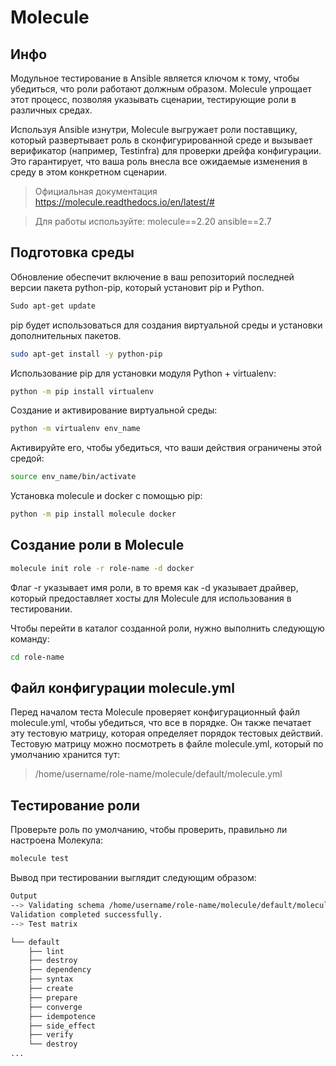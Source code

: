 # Molecule

## Инфо

Модульное тестирование в Ansible является ключом к тому, чтобы убедиться, что роли работают должным образом. Molecule упрощает этот процесс, позволяя указывать сценарии, тестирующие роли в различных средах. 

Используя Ansible изнутри, Molecule выгружает роли поставщику, который развертывает роль в сконфигурированной среде и вызывает верификатор (например, Testinfra) для проверки дрейфа конфигурации. Это гарантирует, что ваша роль внесла все ожидаемые изменения в среду в этом конкретном сценарии.

> Официальная документация https://molecule.readthedocs.io/en/latest/#

> Для работы используйте:
molecule==2.20
ansible==2.7

## Подготовка среды

Обновление обеспечит включение в ваш репозиторий последней версии пакета python-pip, который установит pip и Python.

```bash
Sudo apt-get update
``` 

pip будет использоваться для создания виртуальной среды и установки дополнительных пакетов. 

```bash
sudo apt-get install -y python-pip
```

Использование pip для установки модуля Python + virtualenv:

```bash
python -m pip install virtualenv
```

Создание и активирование виртуальной среды:
```bash
python -m virtualenv env_name
```

Активируйте его, чтобы убедиться, что ваши действия ограничены этой средой:
```bash
source env_name/bin/activate
```

Установка molecule и docker с помощью pip:
```bash
python -m pip install molecule docker
```

## Создание роли в Molecule
```bash
molecule init role -r role-name -d docker
```
Флаг -r указывает имя роли, в то время как -d указывает драйвер, который предоставляет хосты для Molecule для использования в тестировании.

Чтобы перейти в каталог созданной роли, нужно выполнить следующую команду:
```bash
cd role-name
```

## Файл конфигурации molecule.yml

Перед началом теста Molecule проверяет конфигурационный файл molecule.yml, чтобы убедиться, что все в порядке. Он также печатает эту тестовую матрицу, которая определяет порядок тестовых действий.
Тестовую матрицу можно посмотреть в файле molecule.yml, который по умолчанию хранится тут:
> /home/username/role-name/molecule/default/molecule.yml

## Тестирование роли

Проверьте роль по умолчанию, чтобы проверить, правильно ли настроена Молекула:
```bash
molecule test
```
Вывод при тестировании выглядит следующим образом:
```bash
Output
--> Validating schema /home/username/role-name/molecule/default/molecule.yml.
Validation completed successfully.
--> Test matrix

└── default
    ├── lint
    ├── destroy
    ├── dependency
    ├── syntax
    ├── create
    ├── prepare
    ├── converge
    ├── idempotence
    ├── side_effect
    ├── verify
    └── destroy
...
```
